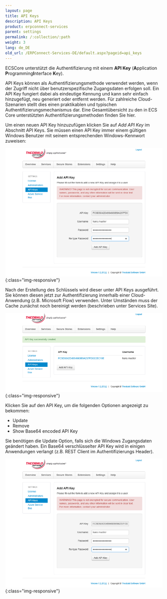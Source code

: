 ```yaml
---
layout: page
title: API Keys
description: API Keys
product: erpconnect-services
parent: settings
permalink: /:collection/:path
weight: 3
lang: de_DE
old_url: /ERPConnect-Services-DE/default.aspx?pageid=api_keys
---
```


ECSCore unterstützt die Authentifizierung mit einem **API Key** (**A**pplication **P**rogramming**I**nterface **K**ey).

API Keys können als Authentifizierungsmethode verwendet werden, wenn der Zugriff nicht über benutzerspezifische Zugangsdaten erfolgen soll. 
Ein API Key fungiert dabei als eindeutige Kennung und kann sehr einfach hinzugefügt, neu generiert oder entfernt werden. 
Für zahlreiche Cloud-Szenarien stellt dies einen praktikablen und typischen Authentifizierungsmechanismus dar. Eine Gesamtübersicht zu den in ECS Core unterstützten Authentifizierungsmethoden finden Sie hier.


Um einen neuen API Key hinzuzufügen klicken Sie auf *Add API Key* im Abschnitt API Keys. Sie müssen einen API Key immer einem gültigen Windows Benutzer mit seinem entsprechenden Windows-Kennwort zuweisen:

![ecscore-managementsite26](/img/content/ecscore-managementsite26.jpg.png){:class="img-responsive"}

Nach der Erstellung des Schlüssels wird dieser unter API Keys ausgeführt. Sie können diesen jetzt zur Authentifizierung innerhalb einer Cloud-Anwendung (z.B. Microsoft Flow) verwenden. Unter Umständen muss der Cache zunächst noch bereinigt werden (beschrieben unter Services Site). 


![ecscore-managementsite27](/img/content/ecscore-managementsite27.jpg.png){:class="img-responsive"}

Klicken Sie auf den API Key, um die folgenden Optionen angezeigt zu bekommen: 

- Update
- Remove
- Show Base64 encoded API Key

Sie benötigen die Update Option, falls sich die Windows Zugangsdaten geändert haben. Ein Base64 verschlüsselter API Key wird in einigen Anwendungen verlangt (z.B. REST Client im Authentifizierungs Header). 

![ecscore-managementsite26](/img/content/ecscore-managementsite26.jpg.png){:class="img-responsive"}
